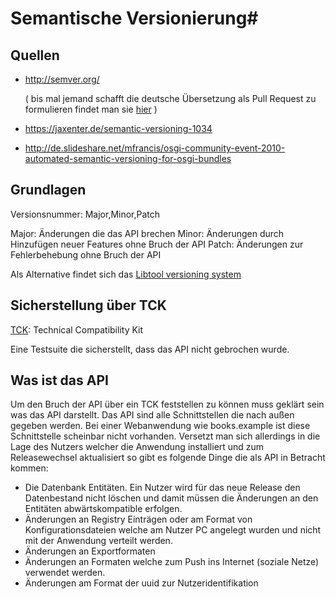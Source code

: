 # Semantische Versionierung#

## Quellen
* http://semver.org/

  ( bis mal jemand schafft die deutsche Übersetzung als Pull Request zu formulieren findet man sie [hier](http://blog.selfhtml.org/2013/11/08/semantische-versionsnumerierung-2-0-0/) )
* https://jaxenter.de/semantic-versioning-1034
* http://de.slideshare.net/mfrancis/osgi-community-event-2010-automated-semantic-versioning-for-osgi-bundles

## Grundlagen

Versionsnummer: Major,Minor,Patch

Major: Änderungen die das API brechen
Minor: Änderungen durch Hinzufügen neuer Features ohne Bruch der API
Patch: Änderungen zur Fehlerbehebung ohne Bruch der API

Als Alternative findet sich das [ Libtool versioning system](http://www.sourceware.org/autobook/autobook/autobook_91.html)

## Sicherstellung über TCK
[TCK](TCK.md): Technical Compatibility Kit

Eine Testsuite die sicherstellt, dass das API nicht gebrochen wurde.

## Was ist das API
Um den Bruch der API über ein TCK feststellen zu können muss geklärt sein was das API darstellt.
Das API sind alle Schnittstellen die nach außen gegeben werden. Bei einer Webanwendung wie books.example 
ist diese Schnittstelle scheinbar nicht vorhanden. Versetzt man sich allerdings in die Lage des Nutzers
welcher die Anwendung installiert und zum Releasewechsel aktualisiert so gibt es folgende Dinge die 
als API in Betracht kommen:
* Die Datenbank Entitäten. Ein Nutzer wird für das neue Release den Datenbestand nicht löschen und damit müssen die
  Änderungen an den Entitäten abwärtskompatible erfolgen.
* Änderungen an Registry Einträgen oder am Format von Konfigurationsdateien welche am Nutzer PC angelegt wurden
  und nicht mit der Anwendung verteilt werden.
* Änderungen an Exportformaten
* Änderungen an Formaten welche zum Push ins Internet (soziale Netze) verwendet werden.
* Änderungen am Format der uuid zur Nutzeridentifikation




